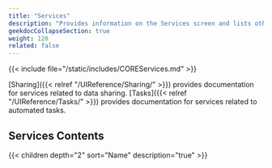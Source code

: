 ```yaml
---
title: "Services"
description: "Provides information on the Services screen and lists other services UI reference articles."
geekdocCollapseSection: true
weight: 120
related: false
---
```



{{< include file="/static/includes/COREServices.md" >}}

[Sharing]({{< relref "/UIReference/Sharing/" >}}) provides documentation for services related to data sharing. [Tasks]({{< relref "/UIReference/Tasks/" >}}) provides documentation for services related to automated tasks.

<div class="noprint">

## Services Contents

{{< children depth="2" sort="Name" description="true" >}}

</div>
